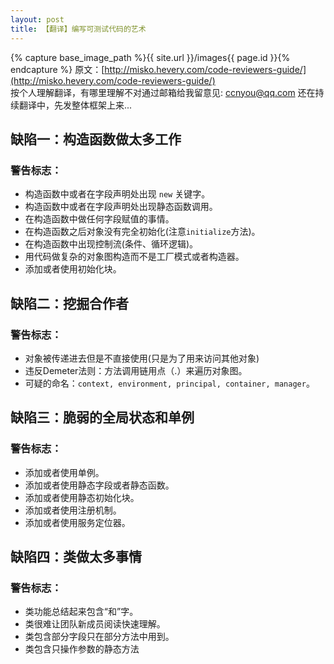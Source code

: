 ```yaml
---
layout: post
title: 【翻译】编写可测试代码的艺术
---
```

{% capture base_image_path %}{{ site.url }}/images{{ page.id }}{% endcapture %}
原文：[http://misko.hevery.com/code-reviewers-guide/](http://misko.hevery.com/code-reviewers-guide/)    
按个人理解翻译，有哪里理解不对通过邮箱给我留意见: ccnyou@qq.com
还在持续翻译中，先发整体框架上来...

## 缺陷一：构造函数做太多工作

### 警告标志：  
* 构造函数中或者在字段声明处出现 `new` 关键字。
* 构造函数中或者在字段声明处出现静态函数调用。
* 在构造函数中做任何字段赋值的事情。
* 在构造函数之后对象没有完全初始化(注意`initialize`方法)。
* 在构造函数中出现控制流(条件、循环逻辑)。
* 用代码做复杂的对象图构造而不是工厂模式或者构造器。
* 添加或者使用初始化块。


## 缺陷二：挖掘合作者

### 警告标志： 
* 对象被传递进去但是不直接使用(只是为了用来访问其他对象)
* 违反Demeter法则：方法调用链用点（.）来遍历对象图。
* 可疑的命名：`context, environment, principal, container, manager`。


## 缺陷三：脆弱的全局状态和单例

### 警告标志： 
* 添加或者使用单例。
* 添加或者使用静态字段或者静态函数。
* 添加或者使用静态初始化块。
* 添加或者使用注册机制。
* 添加或者使用服务定位器。
 

## 缺陷四：类做太多事情

### 警告标志： 
* 类功能总结起来包含“和”字。
* 类很难让团队新成员阅读快速理解。
* 类包含部分字段只在部分方法中用到。
* 类包含只操作参数的静态方法

